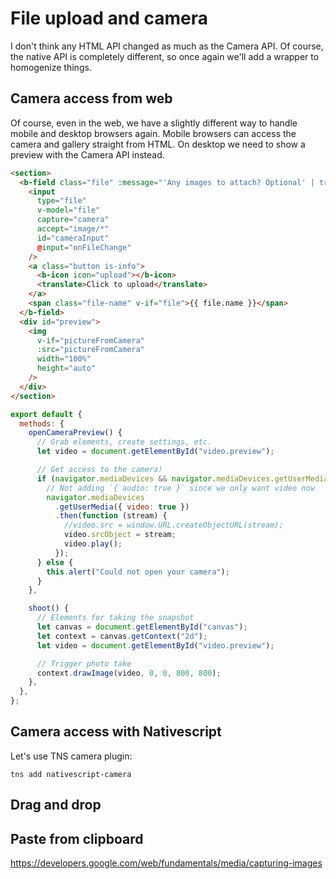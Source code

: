 # File upload and camera

I don't think any HTML API changed as much as the Camera API. Of course, the native API is completely different, so once again we'll add a wrapper to homogenize things.

## Camera access from web

Of course, even in the web, we have a slightly different way to handle mobile and desktop browsers again. Mobile browsers can access the camera and gallery straight from HTML. On desktop we need to show a preview with the Camera API instead.

```html
<section>
  <b-field class="file" :message="'Any images to attach? Optional' | translate">
    <input
      type="file"
      v-model="file"
      capture="camera"
      accept="image/*"
      id="cameraInput"
      @input="onFileChange"
    />
    <a class="button is-info">
      <b-icon icon="upload"></b-icon>
      <translate>Click to upload</translate>
    </a>
    <span class="file-name" v-if="file">{{ file.name }}</span>
  </b-field>
  <div id="preview">
    <img
      v-if="pictureFromCamera"
      :src="pictureFromCamera"
      width="100%"
      height="auto"
    />
  </div>
</section>
```

```js
export default {
  methods: {
    openCameraPreview() {
      // Grab elements, create settings, etc.
      let video = document.getElementById("video.preview");

      // Get access to the camera!
      if (navigator.mediaDevices && navigator.mediaDevices.getUserMedia) {
        // Not adding `{ audio: true }` since we only want video now
        navigator.mediaDevices
          .getUserMedia({ video: true })
          .then(function (stream) {
            //video.src = window.URL.createObjectURL(stream);
            video.srcObject = stream;
            video.play();
          });
      } else {
        this.alert("Could not open your camera");
      }
    },

    shoot() {
      // Elements for taking the snapshot
      let canvas = document.getElementById("canvas");
      let context = canvas.getContext("2d");
      let video = document.getElementById("video.preview");

      // Trigger photo take
      context.drawImage(video, 0, 0, 800, 800);
    },
  },
};
```

## Camera access with Nativescript

Let's use TNS camera plugin:

```shell
tns add nativescript-camera
```

## Drag and drop

## Paste from clipboard

https://developers.google.com/web/fundamentals/media/capturing-images
